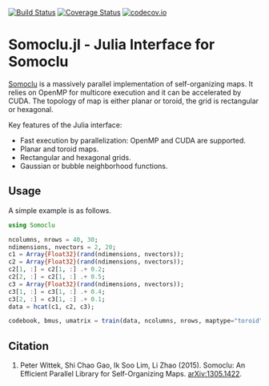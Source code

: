 [![Build Status](https://travis-ci.org/peterwittek/Somoclu.jl.svg?branch=master)](https://travis-ci.org/peterwittek/Somoclu.jl)
[![Coverage Status](https://coveralls.io/repos/peterwittek/Somoclu.jl/badge.svg?branch=master&service=github)](https://coveralls.io/github/peterwittek/Somoclu.jl?branch=master)
[![codecov.io](http://codecov.io/github/peterwittek/Somoclu.jl/coverage.svg?branch=master)](http://codecov.io/github/peterwittek/Somoclu.jl?branch=master)

Somoclu.jl - Julia Interface for Somoclu
========================================

[Somoclu](https://github.com/peterwittek/somoclu) is a massively parallel implementation of self-organizing maps. It relies on OpenMP for multicore execution and it can be accelerated by CUDA. The topology of map is either planar or toroid, the grid is rectangular or hexagonal.

Key features of the Julia interface:

- Fast execution by parallelization: OpenMP and CUDA are supported.
- Planar and toroid maps.
- Rectangular and hexagonal grids.
- Gaussian or bubble neighborhood functions.

Usage
-----
A simple example is as follows.

```julia
using Somoclu

ncolumns, nrows = 40, 30;
ndimensions, nvectors = 2, 20;
c1 = Array{Float32}(rand(ndimensions, nvectors));
c2 = Array{Float32}(rand(ndimensions, nvectors));
c2[1, :] = c2[1, :] .+ 0.2;
c2[2, :] = c2[1, :] .+ 0.5;
c3 = Array{Float32}(rand(ndimensions, nvectors));
c3[1, :] = c3[1, :] .+ 0.4;
c3[2, :] = c3[1, :] .+ 0.1;
data = hcat(c1, c2, c3);

codebook, bmus, umatrix = train(data, ncolumns, nrows, maptype="toroid");
```

Citation
--------

1. Peter Wittek, Shi Chao Gao, Ik Soo Lim, Li Zhao (2015). Somoclu: An Efficient Parallel Library for Self-Organizing Maps. [arXiv:1305.1422](http://arxiv.org/abs/1305.1422).
